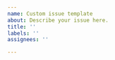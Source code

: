 ```yaml
---
name: Custom issue template
about: Describe your issue here.
title: ''
labels: ''
assignees: ''

---
```


